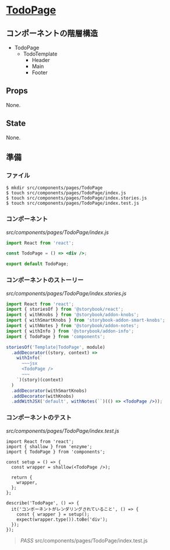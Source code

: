 # [TodoPage](../../src/components/templates/TodoPage)

## コンポーネントの階層構造

* TodoPage
    * TodoTemplate
        * Header
        * Main
        * Footer

## Props

None.

## State

None.

## 準備

### ファイル

```shell
$ mkdir src/components/pages/TodoPage
$ touch src/components/pages/TodoPage/index.js
$ touch src/components/pages/TodoPage/index.stories.js
$ touch src/components/pages/TodoPage/index.test.js
```

### コンポーネント

_src/components/pages/TodoPage/index.js_

```jsx
import React from 'react';

const TodoPage = () => <div />;

export default TodoPage;
```

### コンポーネントのストーリー

_src/components/pages/TodoPage/index.stories.js_

```jsx
import React from 'react';
import { storiesOf } from '@storybook/react';
import { withKnobs } from '@storybook/addon-knobs';
import { withSmartKnobs } from 'storybook-addon-smart-knobs';
import { withNotes } from '@storybook/addon-notes';
import { withInfo } from '@storybook/addon-info';
import { TodoPage } from 'components';

storiesOf('Template|TodoPage', module)
  .addDecorator((story, context) =>
    withInfo(`
      ~~~jsx
      <TodoPage />
      ~~~
    `)(story)(context)
  )
  .addDecorator(withSmartKnobs)
  .addDecorator(withKnobs)
  .addWithJSX('default', withNotes(``)(() => <TodoPage />));
```

### コンポーネントのテスト

_src/components/pages/TodoPage/index.test.js_

```
import React from 'react';
import { shallow } from 'enzyme';
import { TodoPage } from 'components';

const setup = () => {
  const wrapper = shallow(<TodoPage />);

  return {
    wrapper,
  };
};

describe('TodoPage', () => {
  it('コンポーネントがレンダリングされていること', () => {
    const { wrapper } = setup();
    expect(wrapper.type()).toBe('div');
  });
});
```

> *PASS* src/components/pages/TodoPage/index.test.js

